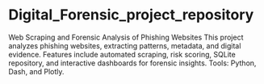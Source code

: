 # Digital_Forensic_project_repository
Web Scraping and Forensic Analysis of Phishing Websites This project analyzes phishing websites, extracting patterns, metadata, and digital evidence. Features include automated scraping, risk scoring, SQLite repository, and interactive dashboards for forensic insights. Tools: Python, Dash, and Plotly.
